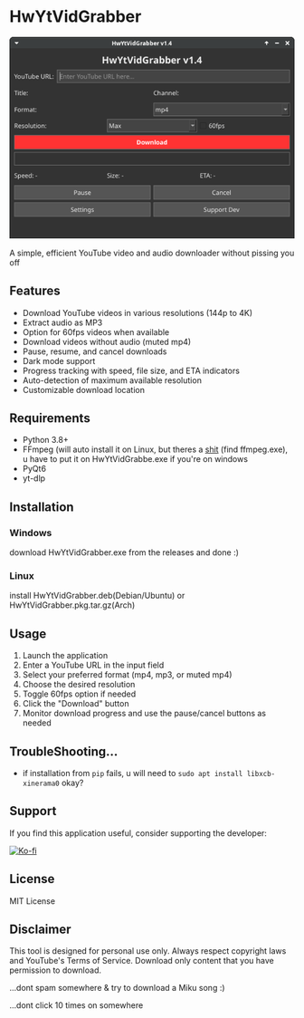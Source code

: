# HwYtVidGrabber

![lol.png](https://github.com/MalikHw/HwYtVidGrabber/blob/main/screenshots/lol.png)

A simple, efficient YouTube video and audio downloader without pissing you off

## Features

- Download YouTube videos in various resolutions (144p to 4K)
- Extract audio as MP3
- Option for 60fps videos when available
- Download videos without audio (muted mp4)
- Pause, resume, and cancel downloads
- Dark mode support
- Progress tracking with speed, file size, and ETA indicators
- Auto-detection of maximum available resolution
- Customizable download location

## Requirements

- Python 3.8+
- FFmpeg (will auto install it on Linux, but theres a [shit](https://www.gyan.dev/ffmpeg/builds/ffmpeg-git-essentials.7z) (find ffmpeg.exe), u have to put it on HwYtVidGrabbe.exe if you're on windows
- PyQt6
- yt-dlp



## Installation


### Windows

download HwYtVidGrabber.exe from the releases
and done :)

### Linux

install HwYtVidGrabber.deb(Debian/Ubuntu) or HwYtVidGrabber.pkg.tar.gz(Arch)


## Usage

1. Launch the application
2. Enter a YouTube URL in the input field
3. Select your preferred format (mp4, mp3, or muted mp4)
4. Choose the desired resolution
5. Toggle 60fps option if needed
6. Click the "Download" button
7. Monitor download progress and use the pause/cancel buttons as needed

## TroubleShooting...

- if installation from `pip` fails, u will need to `sudo apt install libxcb-xinerama0` okay?

## Support

If you find this application useful, consider supporting the developer:

[![Ko-fi](https://ko-fi.com/img/githubbutton_sm.svg)](https://ko-fi.com/MalikHw47)

## License

MIT License

## Disclaimer

This tool is designed for personal use only. Always respect copyright laws and YouTube's Terms of Service. Download only content that you have permission to download.








...dont spam somewhere & try to download a Miku song :)

















...dont click 10 times on somewhere
